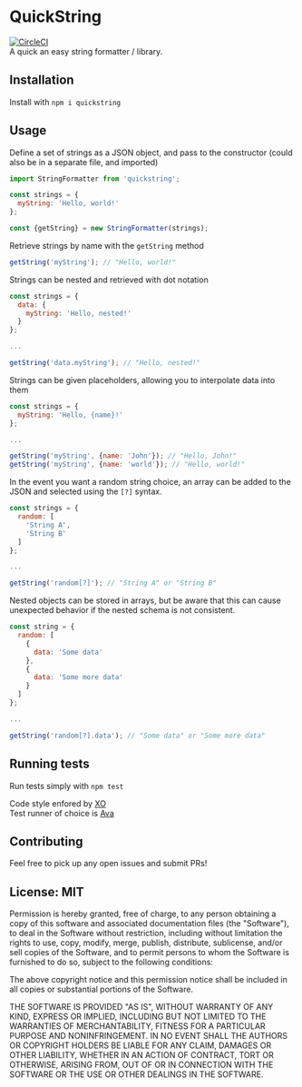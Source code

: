 # QuickString
[![CircleCI](https://circleci.com/gh/kolyaventuri/quickstring.svg?style=svg)](https://circleci.com/gh/kolyaventuri/quickstring)\
A quick an easy string formatter / library.

## Installation
Install with `npm i quickstring`

## Usage
Define a set of strings as a JSON object, and pass to the constructor (could also be in a separate file, and imported)

```js
import StringFormatter from 'quickstring';

const strings = {
  myString: 'Hello, world!'
};

const {getString} = new StringFormatter(strings);
```

Retrieve strings by name with the `getString` method

```js
getString('myString'); // "Hello, world!"
```

Strings can be nested and retrieved with dot notation
```js
const strings = {
  data: {
    myString: 'Hello, nested!'
  }
};

...

getString('data.myString'); // "Hello, nested!"
```

Strings can be given placeholders, allowing you to interpolate data into them
```js
const strings = {
  myString: 'Hello, {name}!'
};

...

getString('myString', {name: 'John'}); // "Hello, John!"
getString('myString', {name: 'world'}); // "Hello, world!"
```

In the event you want a random string choice, an array can be added to the JSON and selected using the `[?]` syntax.
```js
const strings = {
  random: [
    'String A',
    'String B'
  ]
};

...

getString('random[?]'); // "String A" or "String B"
```

Nested objects can be stored in arrays, but be aware that this can cause unexpected behavior if the nested schema is not consistent.
```js
const string = {
  random: [
    {
      data: 'Some data'
    },
    {
      data: 'Some more data'
    }
  ]
};

...

getString('random[?].data'); // "Some data" or "Some more data"
```

## Running tests
Run tests simply with `npm test`

Code style enfored by [XO](https://github.com/xojs/xo)\
Test runner of choice is [Ava](https://github.com/avajs/ava)

## Contributing

Feel free to pick up any open issues and submit PRs!

## License: MIT
Permission is hereby granted, free of charge, to any person obtaining a copy of this software and associated documentation files (the "Software"), to deal in the Software without restriction, including without limitation the rights to use, copy, modify, merge, publish, distribute, sublicense, and/or sell copies of the Software, and to permit persons to whom the Software is furnished to do so, subject to the following conditions:

The above copyright notice and this permission notice shall be included in all copies or substantial portions of the Software.

THE SOFTWARE IS PROVIDED "AS IS", WITHOUT WARRANTY OF ANY KIND, EXPRESS OR IMPLIED, INCLUDING BUT NOT LIMITED TO THE WARRANTIES OF MERCHANTABILITY, FITNESS FOR A PARTICULAR PURPOSE AND NONINFRINGEMENT. IN NO EVENT SHALL THE AUTHORS OR COPYRIGHT HOLDERS BE LIABLE FOR ANY CLAIM, DAMAGES OR OTHER LIABILITY, WHETHER IN AN ACTION OF CONTRACT, TORT OR OTHERWISE, ARISING FROM, OUT OF OR IN CONNECTION WITH THE SOFTWARE OR THE USE OR OTHER DEALINGS IN THE SOFTWARE.

